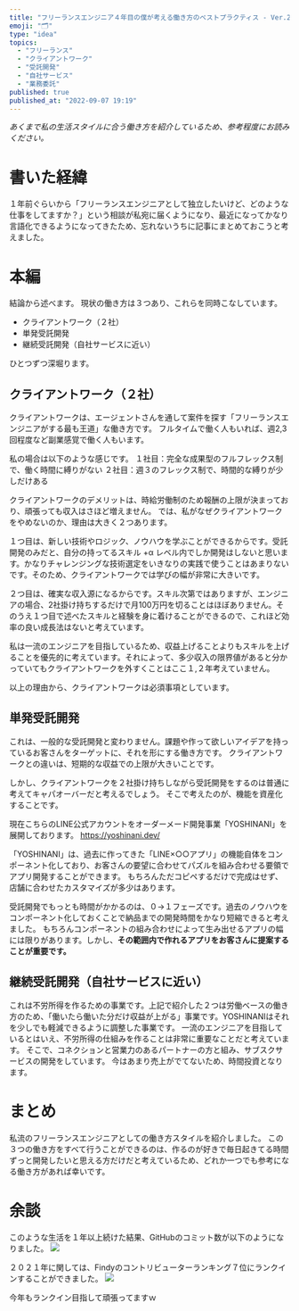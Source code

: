```yaml
---
title: "フリーランスエンジニア４年目の僕が考える働き方のベストプラクティス - Ver.2022.9.7"
emoji: "🗂"
type: "idea"
topics:
  - "フリーランス"
  - "クライアントワーク"
  - "受託開発"
  - "自社サービス"
  - "業務委託"
published: true
published_at: "2022-09-07 19:19"
---
```


*あくまで私の生活スタイルに合う働き方を紹介しているため、参考程度にお読みください。*

# 書いた経緯

１年前ぐらいから「フリーランスエンジニアとして独立したいけど、どのような仕事をしてますか？」という相談が私宛に届くようになり、最近になってかなり言語化できるようになってきたため、忘れないうちに記事にまとめておこうと考えました。


# 本編

結論から述べます。
現状の働き方は３つあり、これらを同時こなしています。

- クライアントワーク（２社）
- 単発受託開発
- 継続受託開発（自社サービスに近い）

ひとつずつ深堀ります。

## クライアントワーク（２社）

クライアントワークは、エージェントさんを通して案件を探す「フリーランスエンジニアがする最も王道」な働き方です。
フルタイムで働く人もいれば、週2,3回程度など副業感覚で働く人もいます。

私の場合は以下のような感じです。
１社目：完全な成果型のフルフレックス制で、働く時間に縛りがない
２社目：週３のフレックス制で、時間的な縛りが少しだけある

クライアントワークのデメリットは、時給労働制のため報酬の上限が決まっており、頑張っても収入はさほど増えません。
では、私がなぜクライアントワークをやめないのか、理由は大きく２つあります。

１つ目は、新しい技術やロジック、ノウハウを学ぶことができるからです。受託開発のみだと、自分の持ってるスキル +α レベル内でしか開発はしないと思います。かなりチャレンジングな技術選定をいきなりの実践で使うことはあまりないです。そのため、クライアントワークでは学びの幅が非常に大きいです。

２つ目は、確実な収入源になるからです。スキル次第ではありますが、エンジニアの場合、2社掛け持ちするだけで月100万円を切ることはほぼありません。そのうえ１つ目で述べたスキルと経験を身に着けることができるので、これほど効率の良い成長法はないと考えています。

私は一流のエンジニアを目指しているため、収益上げることよりもスキルを上げることを優先的に考えています。それによって、多少収入の限界値があると分かっていてもクライアントワークを外すくことはここ１,２年考えていません。

以上の理由から、クライアントワークは必須事項としています。

## 単発受託開発

これは、一般的な受託開発と変わりません。課題や作って欲しいアイデアを持っているお客さんをターゲットに、それを形にする働き方です。
クライアントワークとの違いは、短期的な収益での上限が大きいことです。

しかし、クライアントワークを２社掛け持ちしながら受託開発をするのは普通に考えてキャパオーバーだと考えるでしょう。
そこで考えたのが、機能を資産化することです。

現在こちらのLINE公式アカウントをオーダーメード開発事業「YOSHINANI」を展開しております。
https://yoshinani.dev/

「YOSHINANI」は、過去に作ってきた「LINE×○○アプリ」の機能自体をコンポーネント化しており、お客さんの要望に合わせてパズルを組み合わせる要領でアプリ開発することができます。
もちろんただコピペするだけで完成はせず、店舗に合わせたカスタマイズが多少はあります。

受託開発でもっとも時間がかかるのは、０→１フェーズです。過去のノウハウをコンポーネント化しておくことで納品までの開発時間をかなり短縮できると考えました。
もちろんコンポーネントの組み合わせによって生み出せるアプリの幅には限りがあります。しかし、**その範囲内で作れるアプリをお客さんに提案することが重要です。**

## 継続受託開発（自社サービスに近い）

これは不労所得を作るための事業です。上記で紹介した２つは労働ベースの働き方のため、「働いたら働いた分だけ収益が上がる」事業です。YOSHINANIはそれを少しでも軽減できるように調整した事業です。
一流のエンジニアを目指しているとはいえ、不労所得の仕組みを作ることは非常に重要なことだと考えています。
そこで、コネクションと営業力のあるパートナーの方と組み、サブスクサービスの開発をしています。
今はあまり売上がでてないため、時間投資となります。


# まとめ

私流のフリーランスエンジニアとしての働き方スタイルを紹介しました。
この３つの働き方をすべて行うことができるのは、作るのが好きで毎日起きてる時間ずっと開発したいと思える方だけだと考えているため、どれか一つでも参考になる働き方があれば幸いです。


# 余談

このような生活を１年以上続けた結果、GitHubのコミット数が以下のようになりました。
![](https://storage.googleapis.com/zenn-user-upload/d4217de02f6c-20220907.png)

２０２１年に関しては、Findyのコントリビューターランキング７位にランクインすることができました。
![](https://storage.googleapis.com/zenn-user-upload/65295b842d07-20220907.jpeg)

今年もランクイン目指して頑張ってますｗ